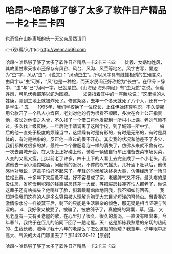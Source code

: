 # 哈昂～哈昂够了够了太多了软件日产精品一卡2卡三卡四
也奇怪在山娃离城的头一天父亲居然请们

👉/观/看/入/口👉http://wencao66.com

哈昂～哈昂够了够了太多了软件日产精品一卡2卡三卡四　　伏羲、女娲均姓风，其故里甘肃天水市还保存有风谷、风台、风沟、风茔等地名。风字古写，里边为“虫”字，风从“虫”，《说文》：“风动虫生”。所以风字具有雌雄相诱的生殖含义。由风字从“虫”可知，“风”也是一种蛇，而天水民间正好称蛇为“长虫”。在甲骨卜辞中，“虫”与“巳”为同一字，巳就是蛇。《山海经·海外南经》有“虫为蛇”之说。伏羲姓风，可见伏羲部落以蛇为图腾。
　　父亲指着其中的一座新坟说：“这里埋的人姓康，刚到工地上就被炸死了。修这条路，去年一个冬天就死了八个人，还有一个是学生。”
五　　1995年，我们学校换了一位校长，上任伊始还算称职，不久便挪用公款开了一个私人小煤窑，老刘对他的行为很看不顺眼，多次在会上公开指责他，校长对他恨之入骨，不久找了一个借口将他发配到一所村小上课。老刘气愤不过，多次找上级反映。一年后他申请调离了这所学校，到了城郊一所中学。　　婚后的他一直处于极度的烦躁当中，这烦躁有时是有形的，有时是无形的，有时是具体的，有时是抽象的，反正他一直过的很不开心。其实我的状况和他差不了多少，我们都做过很多的梦，最终一个个像肥皂泡一样的消失了，仿佛从来就不曾有过。　　一次去县城开会，在大街上正好碰上他，骑着一辆破自行车正准备去菜市场买菜，人变的又黑又瘦，比以前老了许多，四十上下的人看上去完全成了一个小老头。我邀他去一家小酒馆喝酒，问起他的近况，不停的叹气摇头。几杯酒下肚以后，他伤感地对我说，这辈子怕好不起来了。年轻的时候解决终身大事，仿佛经历了一场马拉松比赛，十多年下来疲惫不堪。好不容易成了家，老婆脾气又不好。最头疼的是没住房，省吃俭用积攒的钱离买房还差一大截，等把买房钱凑齐怕人都老了，你说这辈子还有啥搞头？他喝红了脸，斜着眼睛幽幽地问我，我不知如何回答。　　我知道像我们这样的人是多么容易被人理解为胸无大志目光短浅的可怜虫。当青春的激情像水分一样被蒸干后，剩下的只能是生活驳杂的颜色，那无疑是相当坚硬与苦涩的。
	4、我好像又被耍了，被骗了，被放鸽子了，真他妈的窝囊，草，逼。
又见老屋有一支有关老屋的歌，在心里打了很久、很久的漩涡，一直没有唱出来。今年春节，我终于在侄儿的陪同下回了一趟老屋。天！这是那栋我熟悉的亲切的热闹的、生我长我、陪伴了我十八年的老屋么？怎么这般的低矮？我童年、少年眼中那高大、气派的大斗门哪里去了？那142020-12【原创】

哈昂～哈昂够了够了太多了软件日产精品一卡2卡三卡四

